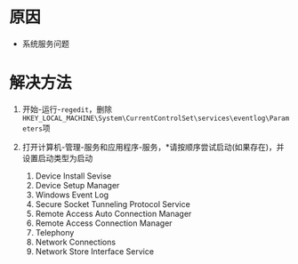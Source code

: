 <!-- TITLE: 故障 711 远程访问服务管理器无法启动 -->
<!-- SUBTITLE: 本错误属于移动、联通故障 -->

# 原因

- 系统服务问题

# 解决方法

1. 开始-运行-`regedit`，删除`HKEY_LOCAL_MACHINE\System\CurrentControlSet\services\eventlog\Parameters`项
2. 打开计算机-管理-服务和应用程序-服务，*请按顺序尝试启动(如果存在)，并设置启动类型为启动
    
    1. Device Install Sevise
    2. Device Setup Manager
    3. Windows Event Log
    4. Secure Socket Tunneling Protocol Service
    5. Remote Access Auto Connection Manager
    6. Remote Access Connection Manager
    7. Telephony
    8. Network Connections
    9. Network Store Interface Service